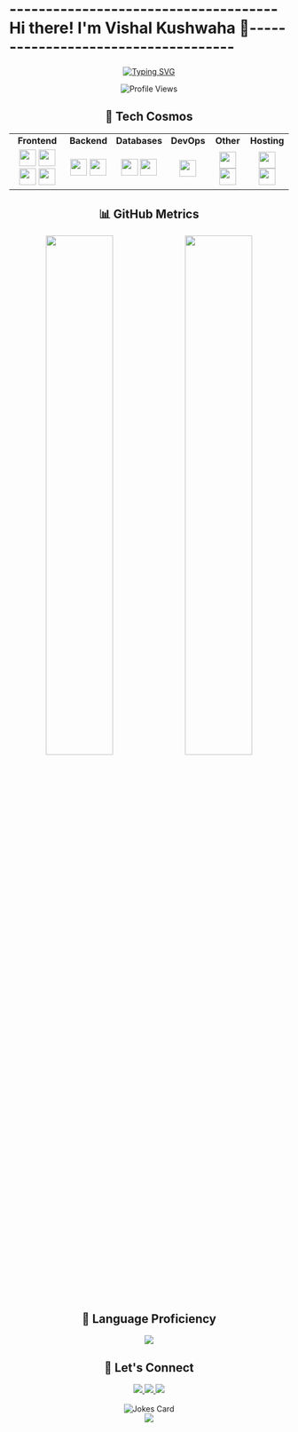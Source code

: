 # ------------------------------------- Hi there! I'm Vishal Kushwaha 👋------------------------------------
<p align="center">
  <a href="https://github.com/vishal-50">
    <img src="https://readme-typing-svg.herokuapp.com?font=Fira+Code&size=18&duration=3000&pause=1000&color=00C2FF&center=true&vCenter=true&width=500&lines=Computer+Science+Graduate+%7C+8.7+CGPA;Full+Stack+Web+Developer;Innovative+Problem+Solver;Always+Learning%2C+Always+Growing" alt="Typing SVG" />
  </a>
</p>

<div align="center">
  <img src="https://komarev.com/ghpvc/?username=vishal-50&color=00C2FF&style=flat-square" alt="Profile Views">
</div>

<h2 align="center">🚀 Tech Cosmos</h2>

<div align="center">
  <table>
    <tr>
      <td align="center"><strong>Frontend</strong></td>
      <td align="center"><strong>Backend</strong></td>
      <td align="center"><strong>Databases</strong></td>
      <td align="center"><strong>DevOps</strong></td>
      <td align="center"><strong>Other</strong></td>
      <td align="center"><strong>Hosting</strong></td>
    </tr>
    <tr>
      <td align="center">
        <img width="30" src="https://cdn.jsdelivr.net/gh/devicons/devicon/icons/html5/html5-original.svg" />
        <img width="30" src="https://cdn.jsdelivr.net/gh/devicons/devicon/icons/css3/css3-original.svg" />
        <img width="30" src="https://cdn.jsdelivr.net/gh/devicons/devicon/icons/javascript/javascript-original.svg" />
        <img width="30" src="https://cdn.jsdelivr.net/gh/devicons/devicon/icons/react/react-original.svg" />
      </td>
      <td align="center">
        <img width="30" src="https://cdn.jsdelivr.net/gh/devicons/devicon/icons/nodejs/nodejs-original.svg" />
        <img width="30" src="https://cdn.jsdelivr.net/gh/devicons/devicon/icons/php/php-plain.svg" />
      </td>
      <td align="center">
        <img width="30" src="https://cdn.jsdelivr.net/gh/devicons/devicon/icons/mysql/mysql-original.svg" />
        <img width="30" src="https://cdn.jsdelivr.net/gh/devicons/devicon/icons/mongodb/mongodb-original.svg" />
      </td>
      <td align="center">
        <img width="30" src="https://cdn.jsdelivr.net/gh/devicons/devicon/icons/docker/docker-original.svg" />
      </td>
      <td align="center">
        <img width="30" src="https://cdn.jsdelivr.net/gh/devicons/devicon/icons/python/python-original.svg" />
        <img width="30" src="https://cdn.jsdelivr.net/gh/devicons/devicon/icons/java/java-original.svg" />
      </td>
      <td align="center">
        <img width="30" src="https://www.vectorlogo.zone/logos/hostinger/hostinger-icon.svg" />
        <img width="30" src="https://www.vectorlogo.zone/logos/netlify/netlify-icon.svg" />
      </td>
    </tr>
  </table>
</div>

<h2 align="center">📊 GitHub Metrics</h2>

<div align="center">
  <img width="49%" src="https://github-readme-stats.vercel.app/api?username=vishal-50&show_icons=true&theme=radical&bg_color=0D1117&hide_border=true" />
  <img width="49%" src="https://github-readme-streak-stats.herokuapp.com/?user=vishal-50&theme=radical&background=0D1117&hide_border=true" />
</div>

<h2 align="center">🌟 Language Proficiency</h2>

<div align="center">
  <img src="https://github-readme-stats.vercel.app/api/top-langs/?username=vishal-50&layout=compact&theme=radical&bg_color=0D1117&hide_border=true" />
</div>

<h2 align="center">🤝 Let's Connect</h2>

<div align="center">
  <a href="mailto:vk649990@gmail.com">
    <img src="https://img.shields.io/badge/-Email-D14836?style=for-the-badge&logo=Gmail&logoColor=white"/>
  </a>
  <a href="https://www.linkedin.com/in/vishal-kushwaha-1bab73235">
    <img src="https://img.shields.io/badge/-LinkedIn-0077B5?style=for-the-badge&logo=Linkedin&logoColor=white"/>
  </a>
  <a href="https://github.com/vishal-50">
    <img src="https://img.shields.io/badge/-GitHub-181717?style=for-the-badge&logo=GitHub&logoColor=white"/>
  </a>
</div>

<br>

<div align="center">
  <img src="https://readme-jokes.vercel.app/api" alt="Jokes Card" />
</div>

<div align="center">
  <img src="https://capsule-render.vercel.app/api?type=waving&color=00C2FF&height=100&section=footer&animation=twinkling"/>
</div>
